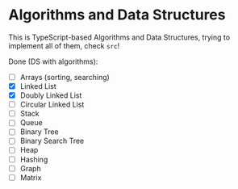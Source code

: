 # Algorithms and Data Structures
This is TypeScript-based Algorithms and Data Structures, trying to implement all of them, check `src`!

Done (DS with algorithms):

- [ ] Arrays (sorting, searching)
- [x] Linked List
- [x] Doubly Linked List
- [ ] Circular Linked List
- [ ] Stack
- [ ] Queue
- [ ] Binary Tree
- [ ] Binary Search Tree
- [ ] Heap
- [ ] Hashing
- [ ] Graph
- [ ] Matrix
